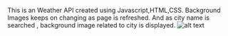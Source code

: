 This is an Weather API created using Javascript,HTML,CSS.
Background Images keeps on changing as page is refreshed.
And as city name is searched , background image related to city is displayed.
![alt text](https://github.com/harshbhoyar1808/Project/blob/main/Output.png?raw=true)
